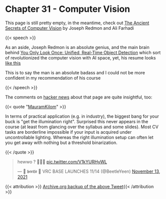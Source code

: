 # Chapter 31 - Computer Vision

This page is still pretty empty, in the meantime, check out [The Ancient Secrets of Computer Vision](https://pjreddie.com/courses/computer-vision/) by Joseph Redmon and Ali Farhadi

{{< speech >}}

As an aside, Joseph Redmon is an absolute genius, and the main brain behind [You Only Look Once: Unified, Real-Time Object Detection](https://arxiv.org/abs/1506.02640) which sort of revolutionized the computer vision with AI space, yet, his resume looks [like this](https://pjreddie.com/static/Redmon%20Resume.pdf)

This is to say the man is an absolute badass and I could not be more confident in my recommendation of his course

{{< /speech >}}

The comments on [hacker news](https://news.ycombinator.com/item?id=29162650) about that page are quite insightful, too:

{{< quote "[MauramKilom](https://news.ycombinator.com/user?id=MauranKilom)" >}}

In terms of practical application (e.g. in industry), the biggest bang for your buck is "get the illumination right". Surprised this never appears in the course (at least from glancing over the syllabus and some slides).
Most CV tasks are borderline impossible if your input is acquired under uncontrollable lighting. Whereas the right illumination setup can often let you get away with nothing but a threshold binarization.

{{< /quote >}}



<blockquote class="twitter-tweet" data-dnt="true"><p lang="en" dir="ltr">hewwo ? 🤗💕✨ <a href="https://t.co/V1kYURHyWL">pic.twitter.com/V1kYURHyWL</a></p>&mdash; 🍬 𝖇𝖊𝖊𝖙𝖑𝖊 🍭 VRC BASE LAUNCHES 11/14 (@BeetleYeen) <a href="https://twitter.com/BeetleYeen/status/1459321174744354820?ref_src=twsrc%5Etfw">November 13, 2021</a></blockquote> <script async src="https://platform.twitter.com/widgets.js" charset="utf-8"></script>

{{< attribution >}} [Archive.org backup of the above Tweet](https://web.archive.org/web/20220422231429/https://twitter.com/BeetleYeen/status/1459321174744354820){{< /attribution >}}